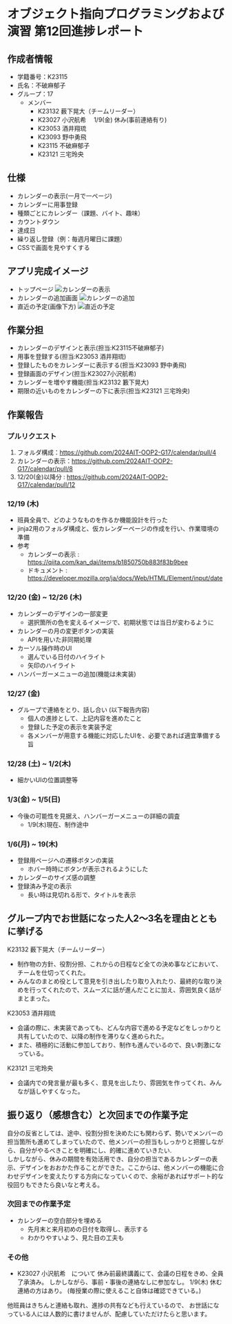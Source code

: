 # オブジェクト指向プログラミングおよび演習 第12回進捗レポート

## 作成者情報

- 学籍番号：K23115
- 氏名：不破麻郁子
- グループ：17
  - メンバー
    - K23132 薮下晃大（チームリーダー）
    - K23027 小沢航希 　1/9(金) 休み(事前連絡有り)
    - K23053 酒井翔琉
    - K23093 野中勇飛
    - K23115 不破麻郁子
    - K23121 三宅玲央


## 仕様

<!--
- flaskを使ったフォトアルバム
- 画像をアップロードできる
- アップロードした画像にタグをつけられる
- アップロードした画像にコメントを書ける
- 画像検索ページでタグやコメントから画像を検索できる
- CSSで画面を見やすくする
-->

- カレンダーの表示(一月で一ページ)
- カレンダーに用事登録
- 種類ごとにカレンダー（課題、バイト、趣味）
- カウントダウン
- 達成日
- 繰り返し登録（例：毎週月曜日に課題）
- CSSで画面を見やすくする


## アプリ完成イメージ
<!-- 
- ここにトップページの手書きいらすと（top_page.jpegもMoodleへアップロードした）
- ここに画像リストページの手書きイラスト(image_list_page.jpeg)
- ここに画像アップロードページの手書きいらすと(upload_page.jpeg)
- ここに画像検索ページの手書きイラスト(search_page.jpeg) 
-->

- トップページ
![カレンダーの表示](calendar.png)
- カレンダーの追加画面
![カレンダーの追加](create.png)
- 直近の予定(画像下方)
![直近の予定](near.png)


## 作業分担
<!--
 - 画像をアップロードできる（担当：K23997 工業自由）
- アップロードした画像にタグをつけられる（主担当：K23999 愛知太郎，副担当：K23998 愛知花子）
- アップロードした画像にコメントを書ける（主担当：K23998 愛知花子，副担当：K23999 愛知太郎）
- 画像検索ページでタグやコメントから画像を検索できる（担当：K23996 工業正義）
- CSSで画面を見やすくする（担当：K23995 工業愛） 
-->

- カレンダーのデザインと表示(担当:K23115不破麻郁子)
- 用事を登録する(担当:K23053 酒井翔琉)
- 登録したものをカレンダーに表示する(担当:K23093 野中勇飛)
- 登録画面のデザイン(担当:K23027小沢航希)
- カレンダーを増やす機能(担当:K23132 籔下晃大)
- 期限の近いものをカレンダーの下に表示(担当:K23121 三宅玲央)


## 作業報告
<!-- 
- 画像を保管する仕様を愛知花子と話あって決めた
- 保管した画像がWebページに表示されるところまで愛知花子と共同作業して作った
  - プルリクエストへのリンク
  - 上のプルリクエストがマージされた
   -->

### プルリクエスト
1. フォルダ構成：https://github.com/2024AIT-OOP2-G17/calendar/pull/4
2. カレンダーの表示：https://github.com/2024AIT-OOP2-G17/calendar/pull/8
3. 12/20(金)以降分 : https://github.com/2024AIT-OOP2-G17/calendar/pull/12

### 12/19 (木)
- 班員全員で、どのようなものを作るか機能設計を行った
- jinja2用のフォルダ構成と、仮カレンダーページの作成を行い、作業環境の準備
- 参考
  - カレンダーの表示 : https://qiita.com/kan_dai/items/b1850750b883f83b9bee
  - ドキュメント : https://developer.mozilla.org/ja/docs/Web/HTML/Element/input/date

### 12/20 (金) ~ 12/26 (木)
- カレンダーのデザインの一部変更
  - 選択箇所の色を変えるイメージで、初期状態では当日が変わるように
- カレンダーの月の変更ボタンの実装
  - APIを用いた非同期処理
- カーソル操作時のUI
  - 選んでいる日付のハイライト
  - 矢印のハイライト
- ハンバーガーメニューの追加(機能は未実装)

### 12/27 (金)
- グループで連絡をとり、話し合い (以下報告内容)
  - 個人の進捗として、上記内容を進めたこと
  - 登録した予定の表示を実装予定
  - 各メンバーが用意する機能に対応したUIを、必要であれば適宜準備する旨


### 12/28 (土) ~ 1/2(木)
- 細かいUIの位置調整等

### 1/3(金) ~ 1/5(日)
- 今後の可能性を見据え、ハンバーガーメニューの詳細の調査
  - 1/9(木)現在、制作途中

### 1/6(月) ~ 19(木)
- 登録用ページへの遷移ボタンの実装
  - ホバー時時にボタンが表示されるようにした
- カレンダーのサイズ感の調整
- 登録済み予定の表示
  - 長い時は見切れる形で、タイトルを表示

## グループ内でお世話になった人2〜3名を理由とともに挙げる
<!-- 
- 画像処理のベースプログラム実装を一緒にした(K23998 愛知花子)
- プルリクエストを処理してくれた（K23999 愛知太郎）
- 調べ物を手伝ってくれた(K23995 工業愛)
-->

K23132 薮下晃大（チームリーダー）
- 制作物の方針、役割分担、これからの日程など全ての決め事などにおいて、チームを仕切ってくれた。
- みんなのまとめ役として意見を引き出したり取り入れたり、最終的な取り決めを行ってくれたので、スムーズに話が進んだことに加え、雰囲気良く話がまとまった。

K23053 酒井翔琉
- 会議の際に、未実装であっても、どんな内容で進める予定などをしっかりと共有していたので、以降の制作を滞りなく進められた。
- また、積極的に活動に参加しており、制作も進んでいるので、良い刺激になっている。

K23121 三宅玲央
- 会議内での発言量が最も多く、意見を出したり、雰囲気を作ってくれ、みんなが話しやすくなった。



## 振り返り（感想含む）と次回までの作業予定
<!-- 
- 計画通りに作業は進んでいる
- 画像を取り扱う共通仕様は愛知花子と共同で作成したが，来週からは作業を分担してすすめる
-->

自分の反省としては、途中、役割分担を決めたにも関わらず、勢いでメンバーの担当箇所も進めてしまっていたので、他メンバーの担当もしっかりと把握しながら、自分がやるべきことを明確にし、的確に進めていきたい.  
しかしながら、休みの期間を有効活用でき、自分の担当であるカレンダーの表示、デザインをおおかた作ることができた。ここからは、他メンバーの機能に合わせデザインを変えたりする方向になっていくので、余裕があればサポート的な役回りもできたら良いなと考える。

### 次回までの作業予定
 - カレンダーの空白部分を埋める
   - 先月末と来月初めの日付を取得し、表示する
   - わかりやすいよう、見た目の工夫も

### その他
- K23027 小沢航希　について
休み前最終講義にて、会議の日程をきめ、全員了承済み。
しかしながら、事前・事後の連絡なしに参加なし。
1/9(木) 休む連絡の方はあり。
(毎授業の際に使えること自体は確認できている。)


他班員はきちんと連絡も取れ、進捗の共有なども行えているので、
お世話になっている人には人数的に書けませんが、配慮していただけたらと思います。

